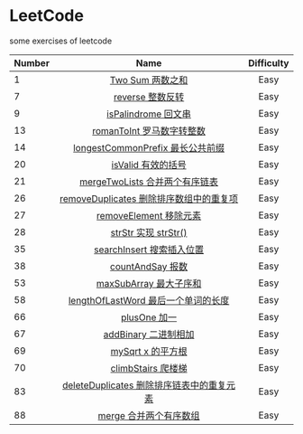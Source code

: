 # LeetCode

some exercises of leetcode

| Number |                                                               Name                                                                | Difficulty |
| ------ | :-------------------------------------------------------------------------------------------------------------------------------: | :--------: |
| 1      |                   [Two Sum 两数之和](https://github.com/buki26/LeetCode/blob/master/Solutions/Easy/1-TwoSum.md)                   |    Easy    |
| 7      |                  [reverse 整数反转](https://github.com/buki26/LeetCode/blob/master/Solutions/Easy/7-reverse.md)                   |    Easy    |
| 9      |              [isPalindrome 回文串](https://github.com/buki26/LeetCode/blob/master/Solutions/Easy/9-isPalindrome.md)               |    Easy    |
| 13     |            [romanToInt 罗马数字转整数](https://github.com/buki26/LeetCode/blob/master/Solutions/Easy/13-romanToInt.md)            |    Easy    |
| 14     |    [longestCommonPrefix 最长公共前缀](https://github.com/buki26/LeetCode/blob/master/Solutions/Easy/14-longestCommonPrefix.md)    |    Easy    |
| 20     |                 [isValid 有效的括号](https://github.com/buki26/LeetCode/blob/master/Solutions/Easy/20-isValid.md)                 |    Easy    |
| 21     |        [mergeTwoLists 合并两个有序链表](https://github.com/buki26/LeetCode/blob/master/Solutions/Easy/21-mergeTwoLists.md)        |    Easy    |
| 26     |  [removeDuplicates 删除排序数组中的重复项](https://github.com/buki26/LeetCode/blob/master/Solutions/Easy/26-removeDuplicates.md)  |    Easy    |
| 27     |            [removeElement 移除元素](https://github.com/buki26/LeetCode/blob/master/Solutions/Easy/27-removeElement.md)            |    Easy    |
| 28     |                [strStr 实现 strStr()](https://github.com/buki26/LeetCode/blob/master/Solutions/Easy/28-strStr.md)                 |    Easy    |
| 35     |           [searchInsert 搜索插入位置](https://github.com/buki26/LeetCode/blob/master/Solutions/Easy/35-searchInsert.md)           |    Easy    |
| 38     |                [countAndSay 报数](https://github.com/buki26/LeetCode/blob/master/Solutions/Easy/38-countAndSay.md)                |    Easy    |
| 53     |             [maxSubArray 最大子序和](https://github.com/buki26/LeetCode/blob/master/Solutions/Easy/53-maxSubArray.md)             |    Easy    |
| 58     |    [lengthOfLastWord 最后一个单词的长度](https://github.com/buki26/LeetCode/blob/master/Solutions/Easy/58-lengthOfLastWord.md)    |    Easy    |
| 66     |                    [plusOne 加一](https://github.com/buki26/LeetCode/blob/master/Solutions/Easy/66-plusOne.md)                    |    Easy    |
| 67     |               [addBinary 二进制相加](https://github.com/buki26/LeetCode/blob/master/Solutions/Easy/67-addBinary.md)               |    Easy    |
| 69     |                  [mySqrt x 的平方根](https://github.com/buki26/LeetCode/blob/master/Solutions/Easy/69-mySqrt.md)                  |    Easy    |
| 70     |               [climbStairs 爬楼梯](https://github.com/buki26/LeetCode/blob/master/Solutions/Easy/70-climbStairs.md)               |    Easy    |
| 83     | [deleteDuplicates 删除排序链表中的重复元素](https://github.com/buki26/LeetCode/blob/master/Solutions/Easy/83-deleteDuplicates.md) |    Easy    |
| 88     |                [merge 合并两个有序数组](https://github.com/buki26/LeetCode/blob/master/Solutions/Easy/88-merge.md)                |    Easy    |
